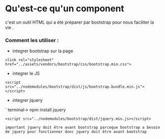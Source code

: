 # Qu'est-ce qu'un component

c'est un outil HTML qui a été préparer par bootstrap pour nous faciliter la vie .

### Comment les utiliser :

+ integrer bootstrap sur la page 

` <link rel="stylesheet" href="../assets/vendors/bootstrap/css/bootstrap.min.css"> `

+ integrer le JS

` <script src="../nodemodules/bootstrap/dist/js/bootstrap.bundle.min.js"></script> `

+ integrer jquery

` terminal-> npm install jquery 

` <script src="../nodemodules/bootstrap/dist/jquery.min.js></script> `

`important jquery doit être avant bootstrap parceque bootstrap a besoin de jquery pour fonctionner donc jquery doit être avant bootstrap
`